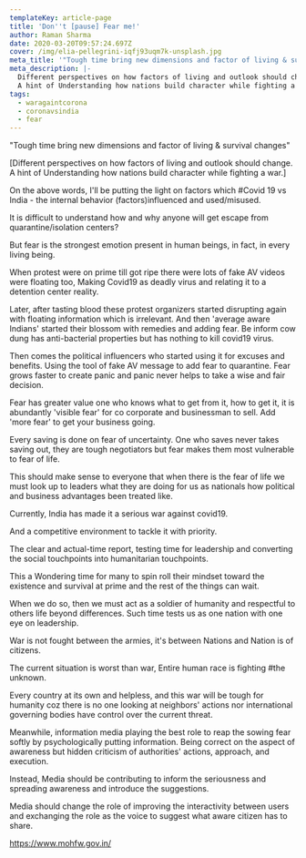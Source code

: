 ```yaml
---
templateKey: article-page
title: 'Don''t [pause] Fear me!'
author: Raman Sharma
date: 2020-03-20T09:57:24.697Z
cover: /img/elia-pellegrini-iqfj93uqm7k-unsplash.jpg
meta_title: '"Tough time bring new dimensions and factor of living & survival changes"'
meta_description: |-
  Different perspectives on how factors of living and outlook should change.
  A hint of Understanding how nations build character while fighting a war.
tags:
  - waragaintcorona
  - coronavsindia
  - fear
---
```

"Tough time bring new dimensions and factor of living & survival changes"

\[Different perspectives on how factors of living and outlook should change. A hint of Understanding how nations build character while fighting a war.]

On the above words, I'll be putting the light on factors which #Covid 19 vs India - the internal behavior (factors)influenced and used/misused.

It is difficult to understand how and why anyone will get escape from quarantine/isolation centers?

But fear is the strongest emotion present in human beings, in fact, in every living being.

When protest were on prime till got ripe there were lots of fake AV videos were floating too, Making Covid19 as deadly virus and relating it to a detention center reality.

Later, after tasting blood these protest organizers started disrupting again with floating information which is irrelevant. And then 'average aware Indians' started their blossom with remedies and adding fear. Be inform cow dung has anti-bacterial properties but has nothing to kill covid19 virus.

Then comes the political influencers who started using it for excuses and benefits. Using the tool of fake AV message to add fear to quarantine. Fear grows faster to create panic and panic never helps to take a wise and fair decision.



Fear has greater value one who knows what to get from it, how to get it, it is abundantly 'visible fear' for co corporate and businessman to sell. Add 'more fear' to get your business going.

Every saving is done on fear of uncertainty. One who saves never takes saving out, they are tough negotiators but fear makes them most vulnerable to fear of life.

This should make sense to everyone that when there is the fear of life we must look up to leaders what they are doing for us as nationals how political and business advantages been treated like.



Currently, India has made it a serious war against covid19.

And a competitive environment to tackle it with priority.

The clear and actual-time report, testing time for leadership and converting the social touchpoints into humanitarian touchpoints.

This a Wondering time for many to spin roll their mindset toward the existence and survival at prime and the rest of the things can wait.

When we do so, then we must act as a soldier of humanity and respectful to others life beyond differences. Such time tests us as one nation with one eye on leadership.



War is not fought between the armies, it's between Nations and Nation is of citizens.

The current situation is worst than war, Entire human race is fighting #the unknown.

Every country at its own and helpless, and this war will be tough for humanity coz there is no one looking at neighbors' actions nor international governing bodies have control over the current threat.



Meanwhile, information media playing the best role to reap the sowing fear softly by psychologically putting information. Being correct on the aspect of awareness but hidden criticism of authorities' actions, approach, and execution.

Instead, Media should be contributing to inform the seriousness and spreading awareness and introduce the suggestions.

Media should change the role of improving the interactivity between users and exchanging the role as the voice to suggest what aware citizen has to share.







<https://www.mohfw.gov.in/>